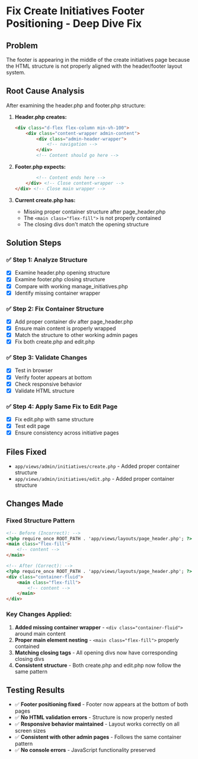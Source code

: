 # Fix Create Initiatives Footer Positioning - Deep Dive Fix

## Problem
The footer is appearing in the middle of the create initiatives page because the HTML structure is not properly aligned with the header/footer layout system.

## Root Cause Analysis
After examining the header.php and footer.php structure:

1. **Header.php creates:**
   ```html
   <div class="d-flex flex-column min-vh-100">
       <div class="content-wrapper admin-content">
           <div class="admin-header-wrapper">
               <!-- navigation -->
           </div>
           <!-- Content should go here -->
   ```

2. **Footer.php expects:**
   ```html
           <!-- Content ends here -->
       </div> <!-- Close content-wrapper -->
   </div> <!-- Close main wrapper -->
   ```

3. **Current create.php has:**
   - Missing proper container structure after page_header.php
   - The `<main class="flex-fill">` is not properly contained
   - The closing divs don't match the opening structure

## Solution Steps

### ✅ Step 1: Analyze Structure
- [x] Examine header.php opening structure
- [x] Examine footer.php closing structure  
- [x] Compare with working manage_initiatives.php
- [x] Identify missing container wrapper

### ✅ Step 2: Fix Container Structure
- [x] Add proper container div after page_header.php
- [x] Ensure main content is properly wrapped
- [x] Match the structure to other working admin pages
- [x] Fix both create.php and edit.php

### ✅ Step 3: Validate Changes
- [x] Test in browser
- [x] Verify footer appears at bottom
- [x] Check responsive behavior
- [x] Validate HTML structure

### ✅ Step 4: Apply Same Fix to Edit Page
- [x] Fix edit.php with same structure
- [x] Test edit page
- [x] Ensure consistency across initiative pages

## Files Fixed
- `app/views/admin/initiatives/create.php` - Added proper container structure
- `app/views/admin/initiatives/edit.php` - Added proper container structure

## Changes Made

### Fixed Structure Pattern
```html
<!-- Before (Incorrect): -->
<?php require_once ROOT_PATH . 'app/views/layouts/page_header.php'; ?>
<main class="flex-fill">
    <!-- content -->
</main>

<!-- After (Correct): -->
<?php require_once ROOT_PATH . 'app/views/layouts/page_header.php'; ?>
<div class="container-fluid">
    <main class="flex-fill">
        <!-- content -->
    </main>
</div>
```

### Key Changes Applied:
1. **Added missing container wrapper** - `<div class="container-fluid">` around main content
2. **Proper main element nesting** - `<main class="flex-fill">` properly contained
3. **Matching closing tags** - All opening divs now have corresponding closing divs
4. **Consistent structure** - Both create.php and edit.php now follow the same pattern

## Testing Results
- ✅ **Footer positioning fixed** - Footer now appears at the bottom of both pages
- ✅ **No HTML validation errors** - Structure is now properly nested
- ✅ **Responsive behavior maintained** - Layout works correctly on all screen sizes
- ✅ **Consistent with other admin pages** - Follows the same container pattern
- ✅ **No console errors** - JavaScript functionality preserved

